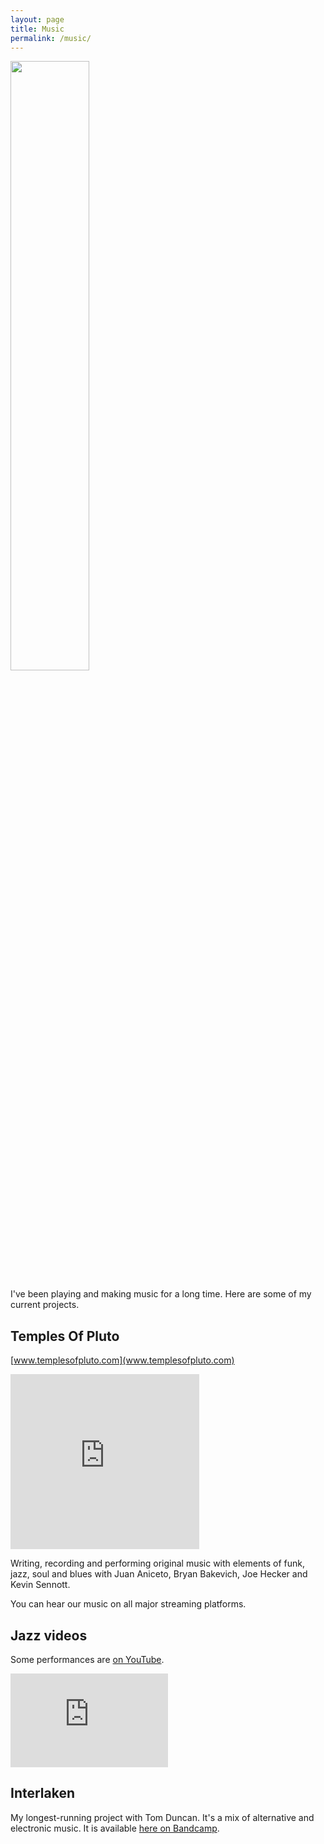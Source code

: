 ```yaml
---
layout: page
title: Music
permalink: /music/
---
```


<div class="box">
  <img src="../content/sam_gtr_small.jpeg" frameborder="0" width="50%" align="center">
</div>

I've been playing and making music for a long time. Here are some of my current
projects.

Temples Of Pluto
---
[www.templesofpluto.com](www.templesofpluto.com)

<div class="box">
  <iframe src="https://open.spotify.com/embed/album/0AoOgrH4Gsdl45BjwQeOGu" frameborder="0" scrolling="no" width="60%" height="280" align="center" allowtransparency="true" allow="encrypted-media"></iframe>
</div>


Writing, recording and performing original music with elements of funk, jazz,
soul and blues with Juan Aniceto, Bryan Bakevich, Joe Hecker and Kevin Sennott.

You can hear our music on all major streaming platforms.

Jazz videos
---
Some performances are [on YouTube](https://www.youtube.com/channel/UC3ZWIGMG6HZFz-5yePfdZ2A).

<div class="box">
  <iframe src="https://www.youtube.com/embed/tXqyDNS22SM" allow="accelerometer; autoplay; clipboard-write; encrypted-media; gyroscope; picture-in-picture" allowfullscreen frameborder="0" width="50%" align="center"></iframe>
</div>


Interlaken
---
My longest-running project with Tom Duncan. It's a mix of alternative and
electronic music. It is available [here on Bandcamp](https://interlakenmusic.bandcamp.com/).

